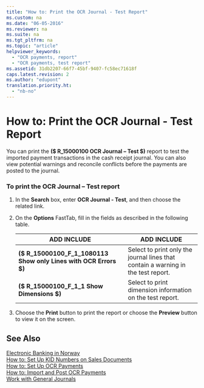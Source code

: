 ```yaml
---
title: "How to: Print the OCR Journal - Test Report"
ms.custom: na
ms.date: "06-05-2016"
ms.reviewer: na
ms.suite: na
ms.tgt_pltfrm: na
ms.topic: "article"
helpviewer_keywords: 
  - "OCR payments, report"
  - "OCR payments, test report"
ms.assetid: 31db2207-66f7-45bf-9407-fc58ec71618f
caps.latest.revision: 2
ms.author: "edupont"
translation.priority.ht: 
  - "nb-no"
---
```

# How to: Print the OCR Journal - Test Report
You can print the **\($ R\_15000100 OCR Journal – Test $\)** report to test the imported payment transactions in the cash receipt journal. You can also view potential warnings and reconcile conflicts before the payments are posted to the journal.  
  
### To print the OCR Journal – Test report  
  
1.  In the **Search** box, enter **OCR Journal \- Test**, and then choose the related link.  
  
2.  On the **Options** FastTab, fill in the fields as described in the following table.  
  
    |ADD INCLUDE<!--[!INCLUDE[bp_tablefield](../../ApplicationDesign/includes/bp_tablefield_md.md)]-->|ADD INCLUDE<!--[!INCLUDE[bp_tabledescription](../../ApplicationDesign/includes/bp_tabledescription_md.md)]-->|  
    |---------------------------------|---------------------------------------|  
    |**\($ R\_15000100\_F\_1\_1080113 Show only Lines with OCR Errors $\)**|Select to print only the journal lines that contain a warning in the test report.|  
    |**\($ R\_15000100\_F\_1\_1 Show Dimensions $\)**|Select to print dimension information on the test report.|  
  
3.  Choose the **Print** button to print the report or choose the **Preview** button to view it on the screen.  
  
## See Also  
 [Electronic Banking in Norway](../../LocalFunctionalityForMicrosoftDynamicsNav2016/Norway/electronic-banking-in-norway.md)   
 [How to: Set Up KID Numbers on Sales Documents](../../LocalFunctionalityForMicrosoftDynamicsNav2016/Norway/how-to-set-up-kid-numbers-on-sales-documents.md)   
 [How to: Set Up OCR Payments](../../LocalFunctionalityForMicrosoftDynamicsNav2016/Norway/how-to-set-up-ocr-payments.md)   
 [How to: Import and Post OCR Payments](../../LocalFunctionalityForMicrosoftDynamicsNav2016/Norway/how-to-import-and-post-ocr-payments.md)   
 [Work with General Journals](../../Finance/work-with-general-journals.md)
